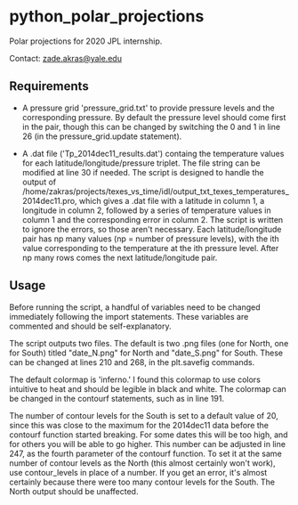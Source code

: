 # python\_polar\_projections
Polar projections for 2020 JPL internship.

Contact: zade.akras@yale.edu

## Requirements

- A pressure grid 'pressure\_grid.txt' to provide pressure levels and the corresponding pressure. 
By default the pressure level should come first in the pair, though this can be changed by switching the 0 and 1 in line 26 (in the pressure\_grid.update statement).

- A .dat file ('Tp\_2014dec11\_results.dat') containg the temperature values for each latitude/longitude/pressure triplet.
The file string can be modified at line 30 if needed. The script is designed to handle the output of /home/zakras/projects/texes\_vs\_time/idl/output\_txt\_texes\_temperatures\_2014dec11.pro, which gives a .dat file with a latitude in column 1, a longitude in column 2, followed by a series of temperature values in column 1 and the corresponding error in column 2. The script is written to ignore the errors, so those aren't necessary. Each latitude/longitude pair has np many values (np = number of pressure levels), with the ith value corresponding to the temperature at the ith pressure level. After np many rows comes the next latitude/longitude pair.

## Usage

Before running the script, a handful of variables need to be changed immediately following the import statements. These variables are commented and should be self-explanatory.

The script outputs two files. The default is two .png files (one for North, one for South) titled "date\_N.png" for North and "date\_S.png" for South. These can be changed at lines 210 and 268, in the plt.savefig commands.

The default colormap is 'inferno.' I found this colormap to use colors intuitive to heat and should be legible in black and white. The colormap can be changed in the contourf statements, such as in line 191.

The number of contour levels for the South is set to a default value of 20, since this was close to the maximum for the 2014dec11 data before the contourf function started breaking. For some dates this will be too high, and for others you will be able to go higher. This number can be adjusted in line 247, as the fourth parameter of the contourf function. To set it at the same number of contour levels as the North (this almost certainly won't work), use contour\_levels in place of a number. If you get an error, it's almost certainly because there were too many contour levels for the South. The North output should be unaffected.
